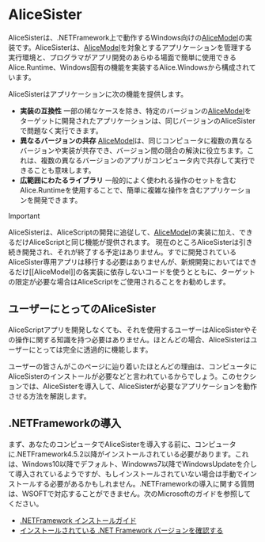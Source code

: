 # AliceSister
AliceSisterは、.NETFramework上で動作するWindows向けの[AliceModel](saim.md)の実装です。AliceSisterは、[AliceModel](saim.md)を対象とするアプリケーションを管理する実行環境と、プログラマがアプリ開発のあらゆる場面で簡単に使用できるAlice.Runtime、Windows固有の機能を実装するAlice.Windowsから構成されています。

AliceSisterはアプリケーションに次の機能を提供します。
* **実装の互換性** 一部の稀なケースを除き、特定のバージョンの[AliceModel](saim.md)をターゲットに開発されたアプリケーションは、同じバージョンのAliceSisterで問題なく実行できます。
* **異なるバージョンの共存** [AliceModel](saim.md)は、同じコンピュータに複数の異なるバージョンや実装が共存でき、バージョン間の競合の解決に役立ちます。これは、複数の異なるバージョンのアプリがコンピュータ内で共存して実行できることも意味します。
* **広範囲にわたるライブラリ** 一般的によく使われる操作のセットを含むAlice.Runtimeを使用することで、簡単に複雑な操作を含むアプリケーションを開発できます。

> [!IMPORTANT]
> AliceSisterは、AliceScriptの開発に追従して、[AliceModel](saim.md)の実装に加え、できるだけAliceScriptと同じ機能が提供されます。
> 現在のところAliceSisterは引き続き開発され、それが終了する予定はありません。すでに開発されているAliceSister専用アプリは移行する必要はありませんが、新規開発においてはできるだけ[[AliceModel]]の各実装に依存しないコードを使うとともに、ターゲットの限定が必要な場合はAliceScriptをご使用されることをお勧めします。

## ユーザーにとってのAliceSister
AliceScriptアプリを開発しなくても、それを使用するユーザーはAliceSisterやその操作に関する知識を持つ必要はありません。ほとんどの場合、AliceSisterはユーザーにとっては完全に透過的に機能します。

ユーザーの皆さんがこのページに辿り着いたほとんどの理由は、コンピュータにAliceSisterのインストールが必要などと言われているからでしょう。このセクションでは、AliceSisterを導入して、AliceSisterが必要なアプリケーションを動作させる方法を解説します。
## .NETFrameworkの導入
まず、あなたのコンピュータでAliceSisterを導入する前に、コンピュータに.NETFramework4.5.2以降がインストールされている必要があります。これは、Windows10以降でデフォルト、Windowws7以降でWindowsUpdateを介して導入されているようですが、もしインストールされていない場合は手動でインストールする必要があるかもしれません。.NETFrameworkの導入に関する質問は、WSOFTで対応することができません。次のMicrosoftのガイドを参照してください。
* [.NETFramework インストールガイド](https://docs.microsoft.com/ja-jp/dotnet/framework/install/)
* [インストールされている .NET Framework バージョンを確認する](https://docs.microsoft.com/ja-jp/dotnet/framework/migration-guide/how-to-determine-which-versions-are-installed)

